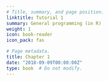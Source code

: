 ```yaml
---
# Title, summary, and page position.
linktitle: Tutorial 1
summary: General programming (in R)
weight: 1
icon: book-reader
icon_pack: fas

# Page metadata.
title: Chapter 1
date: "2018-09-09T00:00:00Z"
type: book  # Do not modify.
---
```


